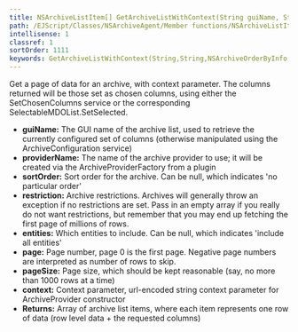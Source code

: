 ```yaml
---
title: NSArchiveListItem[] GetArchiveListWithContext(String guiName, String providerName, NSArchiveOrderByInfo[] sortOrder, NSArchiveRestrictionInfo[] restriction, String[] entities, Integer page, Integer pageSize, String context)
path: /EJScript/Classes/NSArchiveAgent/Member functions/NSArchiveListItem[] GetArchiveListWithContext(String p_0, String p_1, NSArchiveOrderByInfo[] p_2, NSArchiveRestrictionInfo[] p_3, String[] p_4, Integer p_5, Integer p_6, String p_7)
intellisense: 1
classref: 1
sortOrder: 1111
keywords: GetArchiveListWithContext(String,String,NSArchiveOrderByInfo[],NSArchiveRestrictionInfo[],String[],Integer,Integer,String)
---
```



Get a page of data for an archive, with context parameter. The columns returned will be those set as chosen columns, using either the SetChosenColumns service or the corresponding SelectableMDOList.SetSelected.



* **guiName:** The GUI name of the archive list, used to retrieve the currently configured set of columns (otherwise manipulated using the ArchiveConfiguration service)
* **providerName:** The name of the archive provider to use; it will be created via the ArchiveProviderFactory from a plugin
* **sortOrder:** Sort order for the archive. Can be null, which indicates 'no particular order'
* **restriction:** Archive restrictions. Archives will generally throw an exception if no restrictions are set. Pass in an empty array if you really do not want restrictions, but remember that you may end up fetching the first page of millions of rows.
* **entities:** Which entities to include. Can be null, which indicates 'include all entities'
* **page:** Page number, page 0 is the first page. Negative page numbers are interpreted as number of rows to skip.
* **pageSize:** Page size, which should be kept reasonable (say, no more than 1000 rows at a time)
* **context:** Context parameter, url-encoded string context parameter for ArchiveProvider constructor
* **Returns:** Array of archive list items, where each item represents one row of data (row level data + the requested columns)


